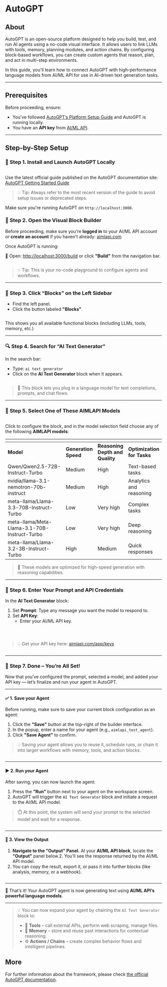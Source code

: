 # AutoGPT

## About

AutoGPT is an open-source platform designed to help you build, test, and run AI agents using a no-code visual interface. It allows users to link LLMs with tools, memory, planning modules, and action chains. By configuring block-based workflows, you can create custom agents that reason, plan, and act in multi-step environments.

In this guide, you'll learn how to connect AutoGPT with high-performance language models from AI/ML API for use in AI-driven text generation tasks.

***

## Prerequisites

Before proceeding, ensure:

* You’ve followed [AutoGPT’s Platform Setup Guide](https://docs.agpt.co/platform/getting-started/) and AutoGPT is running locally.
* You have an **API key** from [AI/ML API](https://aimlapi.com/app/keys).

***

## Step-by-Step Setup

### 🥇 Step 1. Install and Launch AutoGPT Locally

<div align="left"><figure><img src="../.gitbook/assets/Step 1 AutoGPT Running.png" alt=""><figcaption></figcaption></figure></div>

Use the latest official guide published on the AutoGPT documentation site: [AutoGPT Getting Started Guide](https://docs.agpt.co/platform/getting-started/)

> 💡 Tip: Always refer to the most recent version of the guide to avoid setup issues or deprecated steps.

Make sure you're running AutoGPT on `http://localhost:3000`.

### 🥈 Step 2. Open the Visual Block Builder

Before proceeding, make sure you're **logged in** to your AI/ML API account or **create an account** if you haven't already: [aimlapi.com](https://aimlapi.com/app/?utm_source=autogpt\&utm_medium=github\&utm_campaign=integration)

Once AutoGPT is running:

🔗 Open: [http://localhost:3000/build](http://localhost:3000/build) or click **"Build"** from the navigation bar.

<figure><img src="../.gitbook/assets/Step 2 Build Screen.png" alt=""><figcaption></figcaption></figure>

> 💡 Tip: This is your no-code playground to configure agents and workflows.

***

### 🥉 Step 3. Click “Blocks” on the Left Sidebar

* Find the left panel.
* Click the button labeled **"Blocks"**.

<div align="left"><figure><img src="../.gitbook/assets/Step 3 AI Block.png" alt=""><figcaption></figcaption></figure></div>

This shows you all available functional blocks (including LLMs, tools, memory, etc.)

***

### 🔍 Step 4. Search for “AI Text Generator”

In the search bar:

* Type: `ai text generator`
* Click on the **AI Text Generator** block when it appears.

<div align="left"><figure><img src="../.gitbook/assets/Step 4 AI Generator Block.png" alt=""><figcaption></figcaption></figure></div>

> 🧠 This block lets you plug in a language model for text completions, prompts, and chat flows.

***

### 🤖 Step 5. Select One of These AIMLAPI Models

<div align="left"><figure><img src="../.gitbook/assets/Step 5 AIMLAPI Models.png" alt=""><figcaption></figcaption></figure></div>

Click to configure the block, and in the model selection field choose any of the following **AIMLAPI models**:

<table data-header-hidden><thead><tr><th width="362.20001220703125"></th><th></th><th></th><th></th></tr></thead><tbody><tr><td><strong>Model</strong></td><td><strong>Generation Speed</strong></td><td><strong>Reasoning Depth and Quality</strong></td><td><strong>Optimization for Tasks</strong></td></tr><tr><td>Qwen/Qwen2.5-72B-Instruct-Turbo</td><td>Medium</td><td>High</td><td>Text-based tasks</td></tr><tr><td>nvidia/llama-3.1-nemotron-70b-instruct</td><td>Medium</td><td>High</td><td>Analytics and reasoning</td></tr><tr><td>meta-llama/Llama-3.3-70B-Instruct-Turbo</td><td>Low</td><td>Very high</td><td>Complex tasks</td></tr><tr><td>meta-llama/Meta-Llama-3.1-70B-Instruct-Turbo</td><td>Low</td><td>Very high</td><td>Deep reasoning</td></tr><tr><td>meta-llama/Llama-3.2-3B-Instruct-Turbo</td><td>High</td><td>Medium</td><td>Quick responses</td></tr></tbody></table>

> 🧹 These models are optimized for high-speed generation with reasoning capabilities.

***

### 🔑 Step 6. Enter Your Prompt and API Credentials

In the **AI Text Generator** block:

1. Set **Prompt**: Type any message you want the model to respond to.
2. Set **API Key**:
   * Enter your AI/ML API key.

<div align="left"><figure><img src="../.gitbook/assets/Step 6.1 Key Placeholder.png" alt=""><figcaption></figcaption></figure></div>

<div align="left"><figure><img src="../.gitbook/assets/Step 6.2 No Fill Key Placeholder.png" alt=""><figcaption></figcaption></figure></div>

<div align="left"><figure><img src="../.gitbook/assets/Step 6.3 Filled Key Placeholder.png" alt=""><figcaption></figcaption></figure></div>

> 💡 Get your API key here: [aimlapi.com/app/keys](https://aimlapi.com/app/keys?utm_source=autogpt\&utm_medium=github\&utm_campaign=integration)

<div align="left"><figure><img src="../.gitbook/assets/Step 6.4 Overview.png" alt=""><figcaption></figcaption></figure></div>

***

### 🎉 Step 7. Done – You’re All Set!

Now that you’ve configured the prompt, selected a model, and added your API key — let’s finalize and run your agent in AutoGPT.

***

#### ✅ 1. Save your Agent

Before running, make sure to save your current block configuration as an agent:

1. Click the **"Save"** button at the top-right of the builder interface.
2. In the popup, enter a name for your agent (e.g., `aimlapi_test_agent`).
3. Click **"Save Agent"** to confirm.

> 💡 Saving your agent allows you to reuse it, schedule runs, or chain it into larger workflows with memory, tools, and action blocks.

<div align="left"><figure><img src="../.gitbook/assets/Step 7.1 Save.png" alt=""><figcaption></figcaption></figure></div>

***

#### ▶️ 2. Run your Agent

After saving, you can now launch the agent:

1. Press the **"Run"** button next to your agent on the workspace screen.
2. AutoGPT will trigger the `AI Text Generator` block and initiate a request to the AI/ML API model.

> ⏱️ At this point, the system will send your prompt to the selected model and wait for a response.

<div align="left"><figure><img src="../.gitbook/assets/Step 8 Run.png" alt=""><figcaption></figcaption></figure></div>

***

#### 🧾 3. View the Output

1. **Navigate to the "Output" Panel.** At your **AI/ML API block**, locate the **"Output"** panel below.2. You'll see the response returned by the AI/ML API model.
2. You can copy the result, export it, or pass it into further blocks (like analysis, memory, or a webhook).

<div align="left"><figure><img src="../.gitbook/assets/Step 9 Output.png" alt=""><figcaption></figcaption></figure></div>

***

🎉 That’s it! Your AutoGPT agent is now generating text using **AI/ML API’s powerful language models**.

***

> 💡 You can now expand your agent by chaining the `AI Text Generator` block to:
>
> * 🔧 **Tools** – call external APIs, perform web scraping, manage files.
> * 🧠 **Memory** – store and reuse past interactions for contextual reasoning.
> * ⚙️ **Actions / Chains** – create complex behavior flows and intelligent pipelines.

## More <a href="#more" id="more"></a>

For further information about the framework, please check [the official AutoGPT documentation](https://docs.agpt.co/platform/getting-started/).
